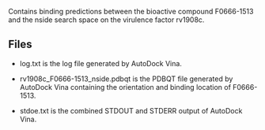 Contains binding predictions between the bioactive compound F0666-1513 and the nside search space on the virulence factor rv1908c.

## Files

- log.txt is the log file generated by AutoDock Vina.

- rv1908c_F0666-1513_nside.pdbqt is the PDBQT file generated by AutoDock Vina containing the orientation and binding location of F0666-1513.

- stdoe.txt is the combined STDOUT and STDERR output of AutoDock Vina.

